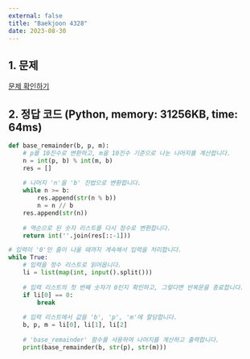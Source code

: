 ```yaml
---
external: false
title: "Baekjoon 4328"
date: 2023-08-30
---
```


## 1. 문제

[문제 확인하기](https://www.acmicpc.net/problem/4328)

## 2. 정답 코드 (Python, memory: 31256KB, time: 64ms)

```python
def base_remainder(b, p, m):
    # p를 10진수로 변환하고, m을 10진수 기준으로 나눈 나머지를 계산합니다.
    n = int(p, b) % int(m, b)
    res = []
    
    # 나머지 'n'을 'b' 진법으로 변환합니다.
    while n >= b:
        res.append(str(n % b))
        n = n // b
    res.append(str(n))
    
    # 역순으로 된 숫자 리스트를 다시 정수로 변환합니다.
    return int(''.join(res[::-1]))

# 입력이 '0'인 줄이 나올 때까지 계속해서 입력을 처리합니다.
while True:
    # 입력을 정수 리스트로 읽어옵니다.
    li = list(map(int, input().split()))
    
    # 입력 리스트의 첫 번째 숫자가 0인지 확인하고, 그렇다면 반복문을 종료합니다.
    if li[0] == 0:
        break
    
    # 입력 리스트에서 값을 'b', 'p', 'm'에 할당합니다.
    b, p, m = li[0], li[1], li[2]
    
    # 'base_remainder' 함수를 사용하여 나머지를 계산하고 출력합니다.
    print(base_remainder(b, str(p), str(m)))
```

